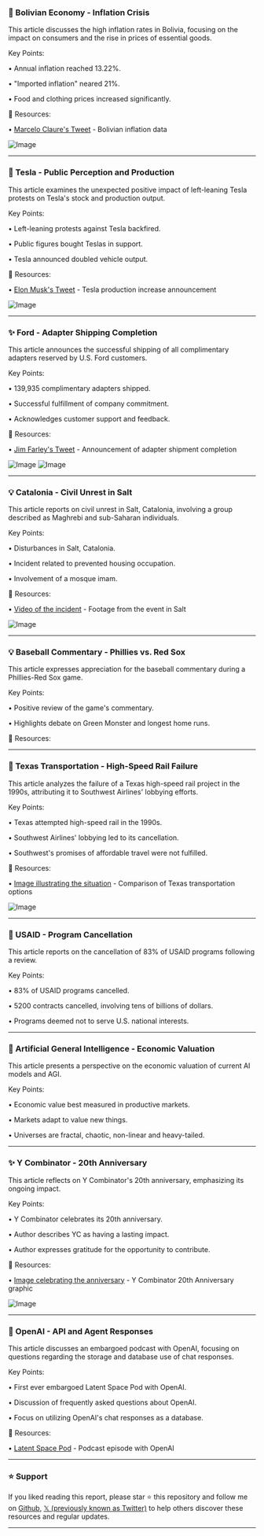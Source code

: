 ### 🤖 Bolivian Economy - Inflation Crisis

This article discusses the high inflation rates in Bolivia, focusing on the impact on consumers and the rise in prices of essential goods.

Key Points:

• Annual inflation reached 13.22%.

• "Imported inflation" neared 21%.

• Food and clothing prices increased significantly.


🔗 Resources:

• [Marcelo Claure's Tweet](https://x.com/marceloclaure/status/1899580729681396099) - Bolivian inflation data

![Image](https://pbs.twimg.com/media/Glyqlo0XkAAZdNp?format=jpg&name=small)


---
### 🚀 Tesla - Public Perception and Production

This article examines the unexpected positive impact of left-leaning Tesla protests on Tesla's stock and production output.

Key Points:

•  Left-leaning protests against Tesla backfired.

•  Public figures bought Teslas in support.

•  Tesla announced doubled vehicle output.


🔗 Resources:

• [Elon Musk's Tweet](https://x.com/DillonLoomis22/status/1899541420698185890) - Tesla production increase announcement

![Image](https://pbs.twimg.com/media/GlyG0WHW4AAHCYZ?format=jpg&name=small)


---
### ✨ Ford - Adapter Shipping Completion

This article announces the successful shipping of all complimentary adapters reserved by U.S. Ford customers.

Key Points:

• 139,935 complimentary adapters shipped.

• Successful fulfillment of company commitment.

• Acknowledges customer support and feedback.


🔗 Resources:

• [Jim Farley's Tweet](https://x.com/jimfarley98/status/1899442942080606498) - Announcement of adapter shipment completion

![Image](https://pbs.twimg.com/media/GlwrsiuXAAAux8F?format=jpg&name=small)
![Image](https://pbs.twimg.com/media/GFLWvuAbQAIZQiH?format=jpg&name=240x240)


---
### 💡 Catalonia - Civil Unrest in Salt

This article reports on civil unrest in Salt, Catalonia, involving a group described as Maghrebi and sub-Saharan individuals.

Key Points:

• Disturbances in Salt, Catalonia.

• Incident related to prevented housing occupation.

•  Involvement of a mosque imam.


🔗 Resources:

• [Video of the incident](https://x.com/Undercover_Camo/status/1899579095270461860) - Footage from the event in Salt

![Image](https://pbs.twimg.com/ext_tw_video_thumb/1899579077826072576/pu/img/PH4-uA6B_APQXDAZ.jpg)


---
### 💡 Baseball Commentary - Phillies vs. Red Sox

This article expresses appreciation for the baseball commentary during a Phillies-Red Sox game.

Key Points:

• Positive review of the game's commentary.

• Highlights debate on Green Monster and longest home runs.


🔗 Resources:


---
### 🚀 Texas Transportation - High-Speed Rail Failure

This article analyzes the failure of a Texas high-speed rail project in the 1990s, attributing it to Southwest Airlines' lobbying efforts.

Key Points:

• Texas attempted high-speed rail in the 1990s.

• Southwest Airlines' lobbying led to its cancellation.

•  Southwest's promises of affordable travel were not fulfilled.


🔗 Resources:

• [Image illustrating the situation](https://pbs.twimg.com/media/GlyEoQkWUAA6MHo?format=png&name=small) - Comparison of Texas transportation options

![Image](https://pbs.twimg.com/media/GlyEoQkWUAA6MHo?format=png&name=small)


---
### 🤖 USAID - Program Cancellation

This article reports on the cancellation of 83% of USAID programs following a review.

Key Points:

• 83% of USAID programs cancelled.

• 5200 contracts cancelled, involving tens of billions of dollars.

• Programs deemed not to serve U.S. national interests.


---
### 🤖 Artificial General Intelligence - Economic Valuation

This article presents a perspective on the economic valuation of current AI models and AGI.

Key Points:

•  Economic value best measured in productive markets.

•  Markets adapt to value new things.

•  Universes are fractal, chaotic, non-linear and heavy-tailed.


---
### ✨ Y Combinator - 20th Anniversary

This article reflects on Y Combinator's 20th anniversary, emphasizing its ongoing impact.

Key Points:

• Y Combinator celebrates its 20th anniversary.

•  Author describes YC as having a lasting impact.

•  Author expresses gratitude for the opportunity to contribute.


🔗 Resources:

• [Image celebrating the anniversary](https://pbs.twimg.com/media/Glxj1R5b0AMt33Y?format=jpg&name=small) - Y Combinator 20th Anniversary graphic

![Image](https://pbs.twimg.com/media/Glxj1R5b0AMt33Y?format=jpg&name=small)


---
### 🤖 OpenAI - API and Agent Responses

This article discusses an embargoed podcast with OpenAI, focusing on questions regarding the storage and database use of chat responses.

Key Points:

• First ever embargoed Latent Space Pod with OpenAI.

• Discussion of frequently asked questions about OpenAI.

• Focus on utilizing OpenAI's chat responses as a database.


🔗 Resources:

• [Latent Space Pod](https://x.com/latentspacepod/status/1899516632185045339) - Podcast episode with OpenAI


---

### ⭐️ Support

If you liked reading this report, please star ⭐️ this repository and follow me on [Github](https://github.com/Drix10), [𝕏 (previously known as Twitter)](https://x.com/DRIX_10_) to help others discover these resources and regular updates.

---